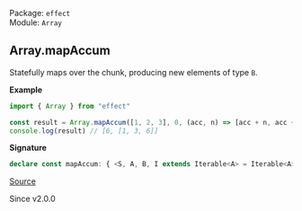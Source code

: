 Package: `effect`<br />
Module: `Array`<br />

## Array.mapAccum

Statefully maps over the chunk, producing new elements of type `B`.

**Example**

```ts
import { Array } from "effect"

const result = Array.mapAccum([1, 2, 3], 0, (acc, n) => [acc + n, acc + n])
console.log(result) // [6, [1, 3, 6]]
```

**Signature**

```ts
declare const mapAccum: { <S, A, B, I extends Iterable<A> = Iterable<A>>(s: S, f: (s: S, a: ReadonlyArray.Infer<I>, i: number) => readonly [S, B]): (self: I) => [state: S, mappedArray: ReadonlyArray.With<I, B>]; <S, A, B, I extends Iterable<A> = Iterable<A>>(self: I, s: S, f: (s: S, a: ReadonlyArray.Infer<I>, i: number) => readonly [S, B]): [state: S, mappedArray: ReadonlyArray.With<I, B>]; }
```

[Source](https://github.com/Effect-TS/effect/tree/main/packages/effect/src/Array.ts#L3230)

Since v2.0.0